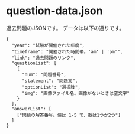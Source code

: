 # question-data.json

過去問題のJSONです。
データは以下の通りです。

```
{
  "year": "試験が開催された年度",
  "timeframe": "開催された時間帯。'am' | 'pm'",
  "link": "過去問題のリンク",
  "questionList": [
    {
      "num": "問題番号",
      "statement": "問題文",
      "optionList": "選択肢",
      "img": "画像ファイル名。画像がないときは空文字"
    }
  ],
  "answerList": [
    ["問題の解答番号。値は 1-5 で、数は1つか2つ"]
  ]
}
```
